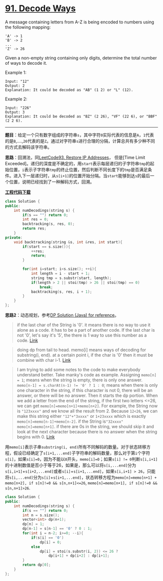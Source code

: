 # [91. Decode Ways](https://leetcode.com/problems/decode-ways/)

A message containing letters from A-Z is being encoded to numbers using the following mapping:

    'A' -> 1
    'B' -> 2
    ...
    'Z' -> 26

Given a non-empty string containing only digits, determine the total number of ways to decode it.

Example 1:

    Input: "12"
    Output: 2
    Explanation: It could be decoded as "AB" (1 2) or "L" (12).

Example 2:

    Input: "226"
    Output: 3
    Explanation: It could be decoded as "BZ" (2 26), "VF" (22 6), or "BBF" (2 2 6).

-----

**题目**：给定一个只有数字组成的字符串`s`，其中字符`0`实际代表的信息是`A`，`1`代表的是`B`,....,`26`代表的是`Z`。通过对字符串`s`进行合理的分隔，计算总共有多少种不同的方式去解码该字符串。

**思路**：回溯法，同[LeetCode93. Restore IP Addresses](https://blog.csdn.net/grllery/article/details/86651835)， 但是[Time Limit Exceeded]。递归的深度是不确定的，用`start`表示每层递归的子字符串`tmp`的起始位置，`i`表示子字符串`tmp`的终止位置，然后判断不同长度下的`tmp`是否满足条件。进入下一层递归时，从`s[i+1]`的位置开始分隔。当`start`能够到达`s`的最后一个位置，说明已经找到了一种解码方式，回溯。

[**工程代码下载**]()

```cpp
class Solution {
public:
    int numDecodings(string s) {
        if(s == "") return 0;
        int res = 0;
        backtracking(s, res, 0);
        return res;
    }
private:
    void backtracking(string &s, int &res, int start){
        if(start == s.size()){
            ++res;
            return;
        }

        for(int i=start; i<s.size(); ++i){
            int length = i - start + 1;
            string tmp = s.substr(start, length);
            if(length > 2 || stoi(tmp) > 26 || stoi(tmp) == 0)
                break;
            backtracking(s, res, i + 1);
        }
    }
};
```

**思路2**：动态规划，参考[DP Solution (Java) for reference](https://leetcode.com/problems/decode-ways/discuss/30357/DP-Solution-(Java)-for-reference)。

> if the last char of the String is '0'. it means there is no way to use it alone as a code. it has to be a part of another code. If the last char is not '0', let's say it's '5', the there is 1 way to use this number as a code. [Link](https://leetcode.com/problems/decode-ways/discuss/30357/DP-Solution-(Java)-for-reference/29461)

> doing dp from tail to head. memo[i] means ways of decoding for substring(i, end). at a certain point i, if the char is '0' then it must be combine with char i-1. [Link](https://leetcode.com/problems/decode-ways/discuss/30357/DP-Solution-(Java)-for-reference/29449)

> I am trying to add some notes to the code to make everybody understand better. Take manky's code as example. Assigning `memo[n] = 1`; means when the string is empty, there is only one answer. `memo[n-1] = s.charAt(n-1) != '0' ? 1 : 0`; means when there is only one character in the string, if this character is not 0, there will be an answer, or there will be no answer. Then it starts the dp portion. When we add a letter from the end of the string, if the first two letters <=26, we can get `memo[n]=memo[n+1]+memo[n+2]`. For example, the String now is `"123xxxx"` and we know all the result from 2. Because `12<26`, we can make this string either `"12"+"3xxxx"` or `1+23xxxx` which is exactly `memo[n]=memo[n-1]+memo[n-2]`. if the String is`"32xxxx"` `memo[n]=memo[n+1]`. if there are 0s in the string, we should skip it and look at the next character because there is no answer when the string begins with 0. [Link](https://leetcode.com/problems/decode-ways/discuss/30357/DP-Solution-(Java)-for-reference/29442)

用`memo[i]`表示子串`substring(i, end)`所有不同解码的数量。对于状态转移方程，假设已经确定了`s[i+1,...end]`子字符串的解码数量，那么对于第`i`个字符`s[i]`，如果`s[i]=0`，因为不能以`0`开头，`memo[i]=0`；如果`s[i] != 0`判断`s[i,i+1]`的十进制数值是否小于等于26，如果是，那么可以将`s[i,...end]`分为`s[i,i+1]`+`s[i+2,...end]`或者`s[i]`+`s[i+1,...end]`，如果`s[i,i+1] > 26`，只能将`s[i,...end]`分为`s[i]`+`s[i+1,...end]`，状态转移方程为`memo[n]=memo[n+1] + memo[n+2], if s[n]!=0 && s[n,n+1]<=26`, `memo[n]=memo[n+1], if s[n]!=0 && s[n,n+1]>26`.

```cpp
class Solution {
public:
    int numDecodings(string s) {
        if(s == "") return 0;
        int n = s.size();
        vector<int> dp(n+1);
        dp[n] = 1;
        dp[n-1] = s[n-1] == '0' ? 0 : 1;
        for(int i = n-2; i>=0; --i){
            if(s[i] == '0')
                dp[i] = 0;
            else
                dp[i] = stoi(s.substr(i, 2)) <= 26 ?
                    dp[i+1] + dp[i+2] : dp[i+1];
        }
        return dp[0];
    }
};
```